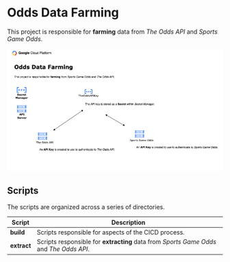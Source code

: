 # Odds Data Farming

This project is responsible for **farming** data from *The Odds API* and *Sports Game Odds*.

![Odds Data Scraping Diagram](./diagrams/odds.png "Odds Data Scraping Diagram")

## Scripts

The scripts are organized across a series of directories.

| Script      | Description |
| ----------- | ----------- |
| **build** | Scripts responsible for aspects of the CICD process. |
| **extract** | Scripts responsible for **extracting** data from *Sports Game Odds* and *The Odds API*. |
